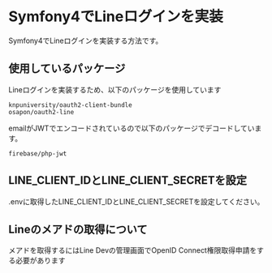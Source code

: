 # Symfony4でLineログインを実装

Symfony4でLineログインを実装する方法です。

## 使用しているパッケージ

Lineログインを実装するため、以下のパッケージを使用しています

```
knpuniversity/oauth2-client-bundle 
osapon/oauth2-line
```

emailがJWTでエンコードされているので以下のパッケージでデコードしています。

```
firebase/php-jwt
```

## LINE_CLIENT_IDとLINE_CLIENT_SECRETを設定

.envに取得したLINE_CLIENT_IDとLINE_CLIENT_SECRETを設定してください。

## Lineのメアドの取得について

メアドを取得するにはLine Devの管理画面でOpenID Connect権限取得申請をする必要があります